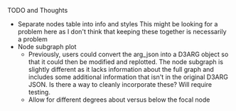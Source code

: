 TODO and Thoughts

- Separate nodes table into info and styles
    This might be looking for a problem here as I don't think that keeping these together is necessarily a problem
- Node subgraph plot
    - Previously, users could convert the arg_json into a D3ARG object so that it could then be modified and replotted. The node subgraph is slightly different as it lacks information about the full graph and includes some additional information that isn't in the original D3ARG JSON. Is there a way to cleanly incorporate these? Will require testing.
    - Allow for different degrees about versus below the focal node
